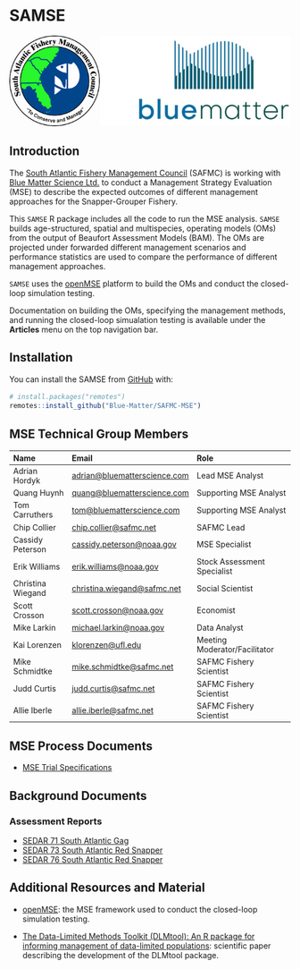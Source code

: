 
<!-- README.md is generated from README.Rmd. Please edit that file -->

# SAMSE

<!-- badges: start -->
<!-- badges: end -->

![](man/figures/logo.png)

## Introduction

The [South Atlantic Fishery Management Council](https://safmc.net/)
(SAFMC) is working with [Blue Matter Science
Ltd.](https://www.bluematterscience.com/) to conduct a Management
Strategy Evaluation (MSE) to describe the expected outcomes of different
management approaches for the Snapper-Grouper Fishery.

This `SAMSE` R package includes all the code to run the MSE analysis.
`SAMSE` builds age-structured, spatial and multispecies, operating
models (OMs) from the output of Beaufort Assessment Models (BAM). The
OMs are projected under forwarded different management scenarios and
performance statistics are used to compare the performance of different
management approaches.

`SAMSE` uses the [openMSE](https:://openMSE.com) platform to build the
OMs and conduct the closed-loop simulation testing.

Documentation on building the OMs, specifying the management methods,
and running the closed-loop simualation testing is available under the
**Articles** menu on the top navigation bar.

## Installation

You can install the SAMSE from [GitHub](https://github.com/) with:

``` r
# install.packages("remotes")
remotes::install_github("Blue-Matter/SAFMC-MSE")
```

## MSE Technical Group Members

| Name              | Email                          | Role                          |
|:------------------|:-------------------------------|:------------------------------|
| Adrian Hordyk     | <adrian@bluematterscience.com> | Lead MSE Analyst              |
| Quang Huynh       | <quang@bluematterscience.com>  | Supporting MSE Analyst        |
| Tom Carruthers    | <tom@bluematterscience.com>    | Supporting MSE Analyst        |
| Chip Collier      | <chip.collier@safmc.net>       | SAFMC Lead                    |
| Cassidy Peterson  | <cassidy.peterson@noaa.gov>    | MSE Specialist                |
| Erik Williams     | <erik.williams@noaa.gov>       | Stock Assessment Specialist   |
| Christina Wiegand | <christina.wiegand@safmc.net>  | Social Scientist              |
| Scott Crosson     | <scott.crosson@noaa.gov>       | Economist                     |
| Mike Larkin       | <michael.larkin@noaa.gov>      | Data Analyst                  |
| Kai Lorenzen      | <klorenzen@ufl.edu>            | Meeting Moderator/Facilitator |
| Mike Schmidtke    | <mike.schmidtke@safmc.net>     | SAFMC Fishery Scientist       |
| Judd Curtis       | <judd.curtis@safmc.net>        | SAFMC Fishery Scientist       |
| Allie Iberle      | <allie.iberle@safmc.net>       | SAFMC Fishery Scientist       |

## MSE Process Documents

- [MSE Trial Specifications](../TS/TS.html)

## Background Documents

### Assessment Reports

- [SEDAR 71 South Atlantic
  Gag](resources/SEDAR_Reports/sedar-71-stock-assessment-report-south-atlantic-gag.pdf)
- [SEDAR 73 South Atlantic Red
  Snapper](resources/SEDAR_Reports/sedar-73-stock-assessment-report-south-atlantic-red-snapper.pdf)
- [SEDAR 76 South Atlantic Red
  Snapper](resources/SEDAR_Reports/sedar-76-stock-assessment-report-south-atlantic-black-sea-bass.pdf)

## Additional Resources and Material

- [openMSE](https://openmse.com/): the MSE framework used to conduct the
  closed-loop simulation testing.

- [The Data-Limited Methods Toolkit (DLMtool): An R package for
  informing management of data-limited
  populations](/resources/Methods%20Ecol%20Evol%20-%202018%20-%20Carruthers%20-%20The%20Data‐Limited%20Methods%20Toolkit%20DLMtool%20An%20R%20package%20for%20informing%20management.pdf):
  scientific paper describing the development of the DLMtool package.
